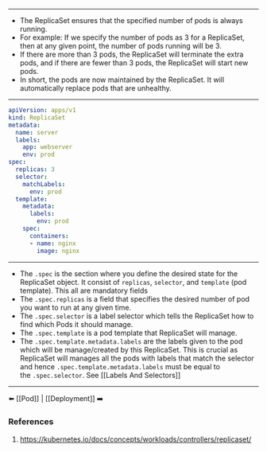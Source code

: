 ___
- The ReplicaSet ensures that the specified number of pods is always running.
- For example: If we specify the number of pods as 3 for a ReplicaSet, then at any given point, the number of pods running will be 3.    
- If there are more than 3 pods, the ReplicaSet will terminate the extra pods, and if there are fewer than 3 pods, the ReplicaSet will start new pods.
- In short, the pods are now maintained by the ReplicaSet. It will automatically replace pods that are unhealthy.
___
```yaml
apiVersion: apps/v1
kind: ReplicaSet
metadata:
  name: server
  labels:
    app: webserver
    env: prod
spec:
  replicas: 3
  selector:
    matchLabels:
      env: prod
  template:
    metadata:
      labels:
        env: prod
    spec:
      containers:
      - name: nginx
        image: nginx
```

___

- The `.spec` is the section where you define the desired state for the ReplicaSet object. It consist of  `replicas`, `selector`, and `template` (pod template). This all are mandatory fields
- The `.spec.replicas` is a field that specifies the desired number of pod you want to run at any given time.
- The `.spec.selector` is a label selector which tells the ReplicaSet how to find which Pods it should manage.
- The `.spec.template` is a pod template that ReplicaSet will manage.
- The `.spec.template.metadata.labels` are the labels given to the pod which will be manage/created by this ReplicaSet. This is crucial as ReplicaSet will manages all the pods with labels that match the selector and hence `.spec.template.metadata.labels` must be equal to the `.spec.selector`.  See [[Labels And Selectors]]
___

⬅️ [[Pod]] | [[Deployment]] ➡️
### References
1. https://kubernetes.io/docs/concepts/workloads/controllers/replicaset/